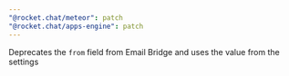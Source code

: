 ```yaml
---
"@rocket.chat/meteor": patch
"@rocket.chat/apps-engine": patch
---
```


Deprecates the `from` field from Email Bridge and uses the value from the settings

